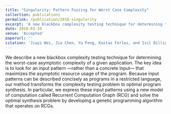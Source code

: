 ```yaml
---
title: "Singularity: Pattern Fuzzing for Worst Case Complexity"
collection: publications
permalink: /publication/2018-singularity
excerpt: 'A new blackbox complexity testing technique for determining the worst-case asymptotic complexity of a given application.'
date: 2018-03-10
venue: 'Accepted'
paperurl: ''
citation: 'Jiayi Wei, Jia Chen, Yu Feng, Kostas Ferles, and Isil Dillig. (2018). &quot;Singularity: Pattern Fuzzing for Worst Case Complexity.&quot; <i>ESEC/FSE</i>.'
---
```

We describe a new blackbox complexity testing technique for determining the worst-case asymptotic complexity of a given application. The key idea is to look for an input pattern —rather than a concrete input— that maximizes the asymptotic resource usage of the program. Because input patterns can be described concisely as programs in a restricted language, our method transforms the complexity testing problem to optimal program synthesis. In particular, we express these input patterns using a new model of computation called Recurrent Computation Graph (RCG) and solve the optimal synthesis problem by developing a genetic programming algorithm that operates on RCGs.
